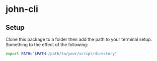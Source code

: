 # john-cli

## Setup

Clone this package to a folder then add the path to your terminal setup.
Something to the effect of the following:
```bash
export PATH="$PATH:/path/to/your/script/directory"
```
